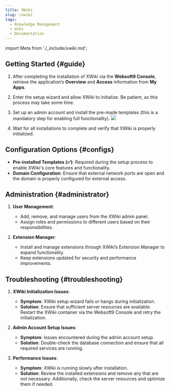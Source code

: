 ```yaml
---
title: XWiki
slug: /xwiki
tags:
  - Knowledge Management
  - wiki
  - Documentation
---
```


import Meta from './\_include/xwiki.md';

<Meta name="meta" />

## Getting Started {#guide}

1. After completing the installation of XWiki via the **Websoft9 Console**, retrieve the application’s **Overview** and **Access** information from **My Apps**.

2. Enter the setup wizard and allow XWiki to initialize. Be patient, as this process may take some time.

3. Set up an admin account and install the pre-made templates (this is a mandatory step for enabling full functionality).
   ![](./assets/xwiki-install-websoft9.png)

4. Wait for all installations to complete and verify that XWiki is properly initialized.

## Configuration Options {#configs}

- **Pre-installed Templates (✅)**: Required during the setup process to enable XWiki's core features and functionality.
- **Domain Configuration**: Ensure that external network ports are open and the domain is properly configured for external access.

## Administration {#administrator}

1. **User Management**:

   - Add, remove, and manage users from the XWiki admin panel.
   - Assign roles and permissions to different users based on their responsibilities.

2. **Extension Manager**:
   - Install and manage extensions through XWiki’s Extension Manager to expand functionality.
   - Keep extensions updated for security and performance improvements.

## Troubleshooting {#troubleshooting}

1. **XWiki Initialization Issues**:

   - **Symptom**: XWiki setup wizard fails or hangs during initialization.
   - **Solution**: Ensure that sufficient server resources are available. Restart the XWiki container via the Websoft9 Console and retry the initialization.

2. **Admin Account Setup Issues**:

   - **Symptom**: Issues encountered during the admin account setup.
   - **Solution**: Double-check the database connection and ensure that all required services are running.

3. **Performance Issues**:
   - **Symptom**: XWiki is running slowly after installation.
   - **Solution**: Review the installed extensions and remove any that are not necessary. Additionally, check the server resources and optimize them if needed.
